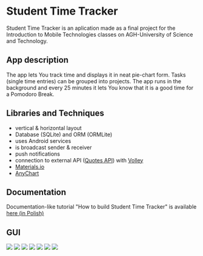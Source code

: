 # Student Time Tracker
Student Time Tracker is an aplication made as a final project for the Introduction to Mobile Technologies classes on AGH-University of Science and Technology.

## App description
The app lets You track time and displays it in neat pie-chart form. Tasks (single time entries) can be grouped into projects. The app runs in the background and every 25 minutes it lets You know that it is a good time for a Pomodoro Break.

## Libraries and Techniques

- vertical & horizontal layout
- Database (SQLite) and ORM (ORMLite)
- uses Android services
- is broadcast sender & receiver
- push notifications
- connection to external API ([Quotes API](https://quotes.rest/)) with [Volley](https://quotes.rest/)
- [Materials.io](https://material.io/develop/android/docs/getting-started/)
- [AnyChart](https://www.anychart.com/)

## Documentation
Documentation-like tutorial "How to build Student Time Tracker" is available [here (in Polish)](https://drive.google.com/file/d/15vBYyHs_pDBAkWYeqgXsIO2HjUw4YRTL/view?usp=sharing)

## GUI
![](https://github.com/kolorowerowe/StudentTimeTracker/tree/master/READMEImages/1.png)
![](https://github.com/kolorowerowe/StudentTimeTracker/tree/master/READMEImages/2.png)
![](https://github.com/kolorowerowe/StudentTimeTracker/tree/master/READMEImages/3.png)
![](https://github.com/kolorowerowe/StudentTimeTracker/tree/master/READMEImages/4.png)
![](https://github.com/kolorowerowe/StudentTimeTracker/tree/master/READMEImages/5.png)
![](https://github.com/kolorowerowe/StudentTimeTracker/tree/master/READMEImages/6.png)
![](https://github.com/kolorowerowe/StudentTimeTracker/tree/master/READMEImages/7.png)
